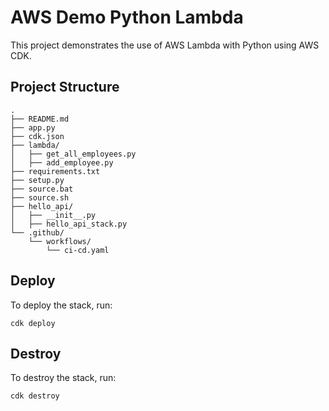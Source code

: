 # AWS Demo Python Lambda

This project demonstrates the use of AWS Lambda with Python using AWS CDK.

## Project Structure

```
.
├── README.md
├── app.py
├── cdk.json
├── lambda/
│   ├── get_all_employees.py
│   ├── add_employee.py
├── requirements.txt
├── setup.py
├── source.bat
├── source.sh
├── hello_api/
│   ├── __init__.py
│   ├── hello_api_stack.py
└── .github/
    └── workflows/
        └── ci-cd.yaml
```

## Deploy

To deploy the stack, run:

```
cdk deploy
```

## Destroy

To destroy the stack, run:

```
cdk destroy
```